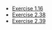 * [Exercise 1.16](/solutions/ex-1-16.html)
* [Exercise 2.38](/solutions/ex-2-38.html)
* [Exercise 2.39](/solutions/ex-2-39.html)